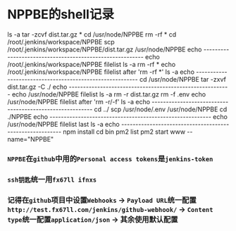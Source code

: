 # NPPBE的shell记录

ls -a
tar -zcvf dist.tar.gz *
cd /usr/node/NPPBE
rm -rf *
cd /root/.jenkins/workspace/NPPBE
scp /root/.jenkins/workspace/NPPBE/dist.tar.gz /usr/node/NPPBE
echo ---------------------------------------------------------
echo /root/.jenkins/workspace/NPPBE filelist
ls -a
rm -rf *
echo /root/.jenkins/workspace/NPPBE filelist after 'rm -rf *'
ls -a
echo ---------------------------------------------------------
cd /usr/node/NPPBE
tar -zxvf dist.tar.gz -C ./
echo ---------------------------------------------------------
echo /usr/node/NPPBE filelist
ls -a
rm -r dist.tar.gz
rm -f .env
echo /usr/node/NPPBE filelist after 'rm -r/-f'
ls -a
echo ---------------------------------------------------------
cd ../
scp /usr/node/.env /usr/node/NPPBE
cd ./NPPBE
echo ---------------------------------------------------------
echo /usr/node/NPPBE filelist last
ls -a
echo ---------------------------------------------------------
npm install
cd bin
pm2 list
pm2 start www --name="NPPBE"


### `NPPBE`在`github`中用的`Personal access tokens`是`jenkins-token`  
### `ssh钥匙`统一用`fx67ll ifnxs`  
### 记得在`github`项目中设置`Webhooks` -> `Payload URL`统一配置`http://test.fx67ll.com/jenkins/github-webhook/` -> `Content type`统一配置`application/json` -> 其余使用默认配置  